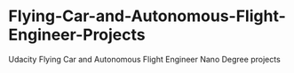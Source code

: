 # Flying-Car-and-Autonomous-Flight-Engineer-Projects
Udacity Flying Car and Autonomous Flight Engineer Nano Degree projects
